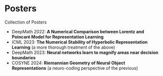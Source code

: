# Posters

Collection of Posters

- DeepMath 2022: **A Numerical Comparison between Lorentz and Poincaré Model for Representation Learning**
- ICML 2023: **The Numerical Stability of Hyperbolic Representation Learning** (a more thorough treatment of the above)
- DeepMath 2023: **Neural networks learn to magnify areas near decision boundaries**
- COSYNE 2024: **Riemannian Geometry of Neural Object Representations** (a neuro-coding perspective of the previous)
